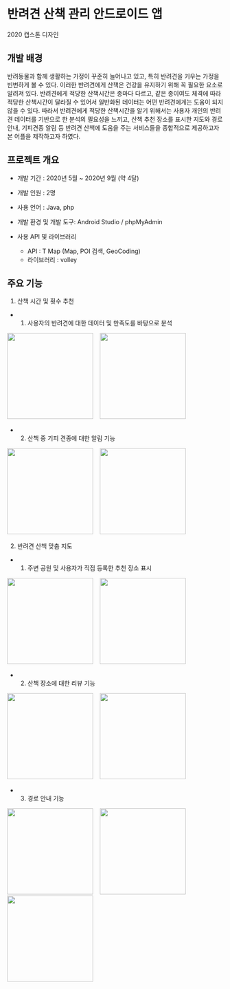 # 반려견 산책 관리 안드로이드 앱 
2020 캡스톤 디자인

## 개발 배경
 반려동물과 함께 생활하는 가정이 꾸준히 늘어나고 있고, 특히 반려견을 키우는 가정을 빈번하게 볼 수 있다. 이러한 반려견에게 산책은 건강을 유지하기 위해 꼭 필요한 요소로 알려져 있다. 반려견에게 적당한 산책시간은 종마다 다르고, 같은 종이여도 체격에 따라 적당한 산책시간이 달라질 수 있어서 일반화된 데이터는 어떤 반려견에게는 도움이 되지 않을 수 있다. 따라서 반려견에게 적당한 산책시간을 알기 위해서는 사용자 개인의 반려견 데이터를 기반으로 한 분석의 필요성을 느끼고, 산책 추천 장소를 표시한 지도와 경로안내, 기피견종 알림 등 반려견 산책에 도움을 주는 서비스들을 종합적으로 제공하고자 본 어플을 제작하고자 하였다. 
 
 
## 프로젝트 개요
- 개발 기간 : 2020년 5월 ~ 2020년 9월 (약 4달)

- 개발 인원 : 2명

- 사용 언어 : Java, php

- 개발 환경 및 개발 도구: Android Studio / phpMyAdmin 

- 사용 API 및 라이브러리
  - API : T Map (Map, POI 검색, GeoCoding)
  - 라이브러리 : volley
  

## 주요 기능
1. 산책 시간 및 횟수 추천
  - 1) 사용자의 반려견에 대한 데이터 및 만족도를 바탕으로 분석
 <div>
 <img width="200" src="https://user-images.githubusercontent.com/53103434/103452608-7efb1180-4d14-11eb-86d1-734720994d03.jpg">&nbsp;&nbsp;&nbsp;
 <img width="200" src="https://user-images.githubusercontent.com/53103434/103452614-84585c00-4d14-11eb-8ab5-e858c88e53e9.jpg">
 </div>                                                                                        
 
  - 2) 산책 중 기피 견종에 대한 알림 기능
 <div>
 <img width="200" src="https://user-images.githubusercontent.com/53103434/103452619-93d7a500-4d14-11eb-8363-133e00f98928.jpg">&nbsp;&nbsp;&nbsp;
 <img width="200" src="https://user-images.githubusercontent.com/53103434/103452621-95a16880-4d14-11eb-8568-c15f2e0e7310.jpg">
 </div> 
 
2) 반려견 산책 맞춤 지도
  - 1) 주변 공원 및 사용자가 직접 등록한 추천 장소 표시 
 <div>
 <img width="200" src="https://user-images.githubusercontent.com/53103434/103452625-9a661c80-4d14-11eb-87ff-be8b6b75f445.jpg">&nbsp;&nbsp;&nbsp;
 <img width="200" src="https://user-images.githubusercontent.com/53103434/103452627-9cc87680-4d14-11eb-90b1-06faccaff31b.jpg">&nbsp;&nbsp;&nbsp;
 </div> 
 
  - 2) 산책 장소에 대한 리뷰 기능
 <div>
 <img width="200" src="https://user-images.githubusercontent.com/53103434/103452630-a225c100-4d14-11eb-990a-6659c4a16a23.jpg">&nbsp;&nbsp;&nbsp;
 <img width="200" src="https://user-images.githubusercontent.com/53103434/103452631-a4881b00-4d14-11eb-86a8-8a59ce1995fa.jpg">&nbsp;&nbsp;&nbsp;
 </div> 
 
  - 3) 경로 안내 기능
 <div>
 <img width="200" src="https://user-images.githubusercontent.com/53103434/103452637-b964ae80-4d14-11eb-8d49-5de8de7becb9.jpg">&nbsp;&nbsp;&nbsp;
 <img width="200" src="https://user-images.githubusercontent.com/53103434/103452638-bbc70880-4d14-11eb-948d-24a475fcd3f5.jpg">&nbsp;&nbsp;&nbsp;
 <img width="200" src="https://user-images.githubusercontent.com/53103434/103452639-be296280-4d14-11eb-8d49-d22ada4297ac.jpg">
 </div> 
